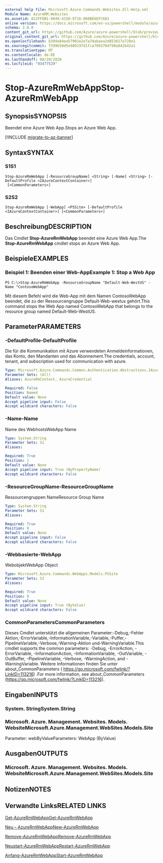```yaml
---
external help file: Microsoft.Azure.Commands.Websites.dll-Help.xml
Module Name: AzureRM.Websites
ms.assetid: A12FFDB1-9849-4150-9716-068BE6EFC681
online version: https://docs.microsoft.com/en-us/powershell/module/azurerm.websites/stop-azurermwebapp
schema: 2.0.0
content_git_url: https://github.com/Azure/azure-powershell/blob/preview/src/ResourceManager/Websites/Commands.Websites/help/Stop-AzureRmWebApp.md
original_content_git_url: https://github.com/Azure/azure-powershell/blob/preview/src/ResourceManager/Websites/Commands.Websites/help/Stop-AzureRmWebApp.md
ms.openlocfilehash: b389a84ea57902e2e7a7dabaea2d853827a728e1
ms.sourcegitcommit: f599b50d5e980197d1fca769378df90a842b42a1
ms.translationtype: MT
ms.contentlocale: de-DE
ms.lasthandoff: 08/20/2020
ms.locfileid: "93477529"
---
```

# <span data-ttu-id="ff1d5-101">Stop-AzureRmWebApp</span><span class="sxs-lookup"><span data-stu-id="ff1d5-101">Stop-AzureRmWebApp</span></span>

## <span data-ttu-id="ff1d5-102">Synopsis</span><span class="sxs-lookup"><span data-stu-id="ff1d5-102">SYNOPSIS</span></span>
<span data-ttu-id="ff1d5-103">Beendet eine Azure Web App.</span><span class="sxs-lookup"><span data-stu-id="ff1d5-103">Stops an Azure Web App.</span></span>

[!INCLUDE [migrate-to-az-banner](../../includes/migrate-to-az-banner.md)]

## <span data-ttu-id="ff1d5-104">Syntax</span><span class="sxs-lookup"><span data-stu-id="ff1d5-104">SYNTAX</span></span>

### <span data-ttu-id="ff1d5-105">S1</span><span class="sxs-lookup"><span data-stu-id="ff1d5-105">S1</span></span>
```
Stop-AzureRmWebApp [-ResourceGroupName] <String> [-Name] <String> [-DefaultProfile <IAzureContextContainer>]
 [<CommonParameters>]
```

### <span data-ttu-id="ff1d5-106">S2</span><span class="sxs-lookup"><span data-stu-id="ff1d5-106">S2</span></span>
```
Stop-AzureRmWebApp [-WebApp] <PSSite> [-DefaultProfile <IAzureContextContainer>] [<CommonParameters>]
```

## <span data-ttu-id="ff1d5-107">Beschreibung</span><span class="sxs-lookup"><span data-stu-id="ff1d5-107">DESCRIPTION</span></span>
<span data-ttu-id="ff1d5-108">Das Cmdlet **Stop-AzureRmWebApp** beendet eine Azure Web App.</span><span class="sxs-lookup"><span data-stu-id="ff1d5-108">The **Stop-AzureRmWebApp** cmdlet stops an Azure Web App.</span></span>

## <span data-ttu-id="ff1d5-109">Beispiele</span><span class="sxs-lookup"><span data-stu-id="ff1d5-109">EXAMPLES</span></span>

### <span data-ttu-id="ff1d5-110">Beispiel 1: Beenden einer Web-App</span><span class="sxs-lookup"><span data-stu-id="ff1d5-110">Example 1: Stop a Web App</span></span>
```
PS C:\>Stop-AzureRmWebApp -ResourceGroupName "Default-Web-WestUS" -Name "ContosoWebApp"
```

<span data-ttu-id="ff1d5-111">Mit diesem Befehl wird die Web-App mit dem Namen ContosoWebApp beendet, die zu der Ressourcengruppe Default-Web-westus gehört.</span><span class="sxs-lookup"><span data-stu-id="ff1d5-111">This command stops the Web App named ContosoWebApp that belongs to the resource group named Default-Web-WestUS.</span></span>

## <span data-ttu-id="ff1d5-112">Parameter</span><span class="sxs-lookup"><span data-stu-id="ff1d5-112">PARAMETERS</span></span>

### <span data-ttu-id="ff1d5-113">-DefaultProfile</span><span class="sxs-lookup"><span data-stu-id="ff1d5-113">-DefaultProfile</span></span>
<span data-ttu-id="ff1d5-114">Die für die Kommunikation mit Azure verwendeten Anmeldeinformationen, das Konto, den Mandanten und das Abonnement.</span><span class="sxs-lookup"><span data-stu-id="ff1d5-114">The credentials, account, tenant, and subscription used for communication with azure.</span></span>

```yaml
Type: Microsoft.Azure.Commands.Common.Authentication.Abstractions.IAzureContextContainer
Parameter Sets: (All)
Aliases: AzureRmContext, AzureCredential

Required: False
Position: Named
Default value: None
Accept pipeline input: False
Accept wildcard characters: False
```

### <span data-ttu-id="ff1d5-115">-Name</span><span class="sxs-lookup"><span data-stu-id="ff1d5-115">-Name</span></span>
<span data-ttu-id="ff1d5-116">Name des Webhosts</span><span class="sxs-lookup"><span data-stu-id="ff1d5-116">WebApp Name</span></span>

```yaml
Type: System.String
Parameter Sets: S1
Aliases:

Required: True
Position: 1
Default value: None
Accept pipeline input: True (ByPropertyName)
Accept wildcard characters: False
```

### <span data-ttu-id="ff1d5-117">-ResourceGroupName</span><span class="sxs-lookup"><span data-stu-id="ff1d5-117">-ResourceGroupName</span></span>
<span data-ttu-id="ff1d5-118">Ressourcengruppen Name</span><span class="sxs-lookup"><span data-stu-id="ff1d5-118">Resource Group Name</span></span>

```yaml
Type: System.String
Parameter Sets: S1
Aliases:

Required: True
Position: 0
Default value: None
Accept pipeline input: False
Accept wildcard characters: False
```

### <span data-ttu-id="ff1d5-119">-Webbasierte</span><span class="sxs-lookup"><span data-stu-id="ff1d5-119">-WebApp</span></span>
<span data-ttu-id="ff1d5-120">Webobjekt</span><span class="sxs-lookup"><span data-stu-id="ff1d5-120">WebApp Object</span></span>

```yaml
Type: Microsoft.Azure.Commands.WebApps.Models.PSSite
Parameter Sets: S2
Aliases:

Required: True
Position: 0
Default value: None
Accept pipeline input: True (ByValue)
Accept wildcard characters: False
```

### <span data-ttu-id="ff1d5-121">CommonParameters</span><span class="sxs-lookup"><span data-stu-id="ff1d5-121">CommonParameters</span></span>
<span data-ttu-id="ff1d5-122">Dieses Cmdlet unterstützt die allgemeinen Parameter:-Debug,-Fehler Aktion,-ErrorVariable,-InformationVariable,-Variable,-Puffer,-PipelineVariable,-Verbose,-Warning-Aktion und-WarningVariable.</span><span class="sxs-lookup"><span data-stu-id="ff1d5-122">This cmdlet supports the common parameters: -Debug, -ErrorAction, -ErrorVariable, -InformationAction, -InformationVariable, -OutVariable, -OutBuffer, -PipelineVariable, -Verbose, -WarningAction, and -WarningVariable.</span></span> <span data-ttu-id="ff1d5-123">Weitere Informationen finden Sie unter about_CommonParameters ( https://go.microsoft.com/fwlink/?LinkID=113216) .</span><span class="sxs-lookup"><span data-stu-id="ff1d5-123">For more information, see about_CommonParameters (https://go.microsoft.com/fwlink/?LinkID=113216).</span></span>

## <span data-ttu-id="ff1d5-124">Eingaben</span><span class="sxs-lookup"><span data-stu-id="ff1d5-124">INPUTS</span></span>

### <span data-ttu-id="ff1d5-125">System. String</span><span class="sxs-lookup"><span data-stu-id="ff1d5-125">System.String</span></span>

### <span data-ttu-id="ff1d5-126">Microsoft. Azure. Management. Websites. Models. Website</span><span class="sxs-lookup"><span data-stu-id="ff1d5-126">Microsoft.Azure.Management.WebSites.Models.Site</span></span>
<span data-ttu-id="ff1d5-127">Parameter: webByValue</span><span class="sxs-lookup"><span data-stu-id="ff1d5-127">Parameters: WebApp (ByValue)</span></span>

## <span data-ttu-id="ff1d5-128">Ausgaben</span><span class="sxs-lookup"><span data-stu-id="ff1d5-128">OUTPUTS</span></span>

### <span data-ttu-id="ff1d5-129">Microsoft. Azure. Management. Websites. Models. Website</span><span class="sxs-lookup"><span data-stu-id="ff1d5-129">Microsoft.Azure.Management.WebSites.Models.Site</span></span>

## <span data-ttu-id="ff1d5-130">Notizen</span><span class="sxs-lookup"><span data-stu-id="ff1d5-130">NOTES</span></span>

## <span data-ttu-id="ff1d5-131">Verwandte Links</span><span class="sxs-lookup"><span data-stu-id="ff1d5-131">RELATED LINKS</span></span>

[<span data-ttu-id="ff1d5-132">Get-AzureRmWebApp</span><span class="sxs-lookup"><span data-stu-id="ff1d5-132">Get-AzureRmWebApp</span></span>](./Get-AzureRmWebApp.md)

[<span data-ttu-id="ff1d5-133">Neu – AzureRmWebApp</span><span class="sxs-lookup"><span data-stu-id="ff1d5-133">New-AzureRmWebApp</span></span>](./New-AzureRmWebApp.md)

[<span data-ttu-id="ff1d5-134">Remove-AzureRmWebApp</span><span class="sxs-lookup"><span data-stu-id="ff1d5-134">Remove-AzureRmWebApp</span></span>](./Remove-AzureRmWebApp.md)

[<span data-ttu-id="ff1d5-135">Neustart-AzureRmWebApp</span><span class="sxs-lookup"><span data-stu-id="ff1d5-135">Restart-AzureRmWebApp</span></span>](./Restart-AzureRmWebApp.md)

[<span data-ttu-id="ff1d5-136">Anfang-AzureRmWebApp</span><span class="sxs-lookup"><span data-stu-id="ff1d5-136">Start-AzureRmWebApp</span></span>](./Start-AzureRmWebApp.md)


